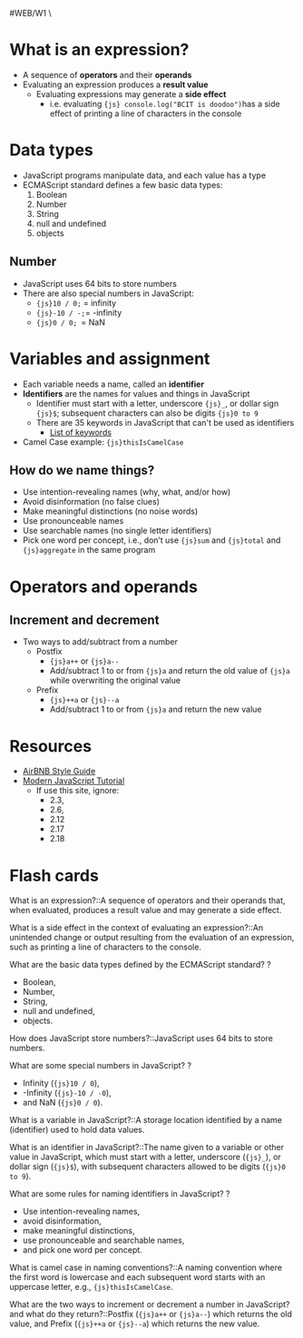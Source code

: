 #WEB/W1 \
# What is an expression?

- A sequence of **operators** and their **operands**
- Evaluating an expression produces a **result value**
	- Evaluating expressions may generate a **side effect**
		- i.e. evaluating `{js} console.log("BCIT is doodoo")`has a side effect of printing a line of characters in the console

# Data types

- JavaScript programs manipulate data, and each value has a type
- ECMAScript standard defines a few basic data types:
	1. Boolean
	2. Number
	3. String
	4. null and undefined
	5. objects
## Number

- JavaScript uses 64 bits to store numbers
- There are also special numbers in JavaScript:
	- `{js}10 / 0;` = infinity
	- `{js}-10 / -;`= -infinity
	- `{js}0 / 0; `= NaN

# Variables and assignment

- Each variable needs a name, called an **identifier**
- **Identifiers** are the names for values and things in JavaScript
	- Identifier must start with a letter, underscore `{js}_`, or dollar sign `{js}$`; subsequent characters can also be digits `{js}0 to 9`
	- There are 35 keywords in JavaScript that can't be used as identifiers
		- [List of keywords](https://developer.mozilla.org/en-US/docs/Web/JavaScript/Reference/Lexical_grammar)
- Camel Case example: `{js}thisIsCamelCase`

## How do we name things?

- Use intention-revealing names (why, what, and/or how)  
- Avoid disinformation (no false clues)  
- Make meaningful distinctions (no noise words)  
- Use pronounceable names  
- Use searchable names (no single letter identifiers)  
- Pick one word per concept, i.e., don’t use `{js}sum` and `{js}total` and `{js}aggregate` in the same program
# Operators and operands

## Increment and decrement

- Two ways to add/subtract from a number
	- Postfix
		- `{js}a++` or `{js}a--`
		- Add/subtract 1 to or from `{js}a` and return the old value of `{js}a` while overwriting the original value
	- Prefix
		- `{js}++a` or `{js}--a`
		- Add/subtract 1 to or from `{js}a` and return the new value

# Resources

- [AirBNB Style Guide](https://github.com/airbnb/javascript)
- [Modern JavaScript Tutorial](https://javascript.info/)
	- If use this site, ignore:
		- 2.3,
		- 2.6,
		- 2.12
		- 2.17
		- 2.18

# Flash cards


What is an expression?::A sequence of operators and their operands that, when evaluated, produces a result value and may generate a side effect.
<!--SR:!2024-09-29,1,210-->

What is a side effect in the context of evaluating an expression?::An unintended change or output resulting from the evaluation of an expression, such as printing a line of characters to the console.
<!--SR:!2024-09-29,1,210-->

What are the basic data types defined by the ECMAScript standard?
?
- Boolean, 
- Number, 
- String, 
- null and undefined, 
- objects.
<!--SR:!2024-09-29,1,210-->

How does JavaScript store numbers?::JavaScript uses 64 bits to store numbers.
<!--SR:!2024-09-29,1,210-->

What are some special numbers in JavaScript?
?
- Infinity (`{js}10 / 0`), 
- -Infinity (`{js}-10 / -0`), 
- and NaN (`{js}0 / 0`).
<!--SR:!2024-10-06,8,250-->

What is a variable in JavaScript?::A storage location identified by a name (identifier) used to hold data values.
<!--SR:!2024-10-25,15,230-->

What is an identifier in JavaScript?::The name given to a variable or other value in JavaScript, which must start with a letter, underscore (`{js}_`), or dollar sign (`{js}$`), with subsequent characters allowed to be digits (`{js}0 to 9`).
<!--SR:!2024-09-29,1,210-->

What are some rules for naming identifiers in JavaScript?
?
- Use intention-revealing names, 
- avoid disinformation, 
- make meaningful distinctions, 
- use pronounceable and searchable names, 
- and pick one word per concept.
<!--SR:!2024-09-29,1,210-->

What is camel case in naming conventions?::A naming convention where the first word is lowercase and each subsequent word starts with an uppercase letter, e.g., `{js}thisIsCamelCase`.
<!--SR:!2024-10-06,8,250-->

What are the two ways to increment or decrement a number in JavaScript? and what do they return?::Postfix (`{js}a++` or `{js}a--`) which returns the old value, and Prefix (`{js}++a` or `{js}--a`) which returns the new value.
<!--SR:!2024-09-29,1,210-->
